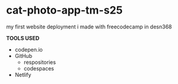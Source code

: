 # cat-photo-app-tm-s25
my first website deployment i made with freecodecamp in desn368

**TOOLS USED**
* codepen.io
* GitHub
    * respositories
    * codespaces
* Netlify